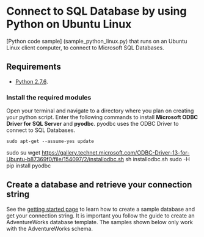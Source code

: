 # Connect to SQL Database by using Python on Ubuntu Linux

[Python code sample] (sample_python_linux.py) that runs on an Ubuntu Linux client computer, to connect to Microsoft SQL Databases.


## Requirements


- [Python 2.7.6](https://www.python.org/download/releases/2.7.6/).


### Install the required modules


Open your terminal and navigate to a directory where you plan on creating your python script. Enter the following commands to install **Microsoft ODBC Driver for SQL Server** and **pyodbc**. pyodbc uses the ODBC Driver to connect to SQL Databases.

	sudo apt-get --assume-yes update
  sudo su
  wget https://gallery.technet.microsoft.com/ODBC-Driver-13-for-Ubuntu-b87369f0/file/154097/2/installodbc.sh
  sh installodbc.sh
  sudo -H pip install pyodbc


## Create a database and retrieve your connection string


See the [getting started page](http://azure.microsoft.com/documentation/articles/sql-database-get-started/) to learn how to create a sample database and get your connection string. It is important you follow the guide to create an AdventureWorks database template. The samples shown below only work with the AdventureWorks schema. 
